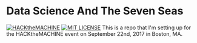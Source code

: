 # Data Science And The Seven Seas

[![HACKtheMACHINE](http://github.com/HACKtheMACHINE/data-waddle)](http://www.hackthemachine.ai)
[![MIT LICENSE](https://img.shields.io/badge/LICENSE-MIT-bri.svg)](./LICENSE.md)
This is a repo that I'm setting up for the HACKtheMACHINE event on September
22nd, 2017 in Boston, MA.
